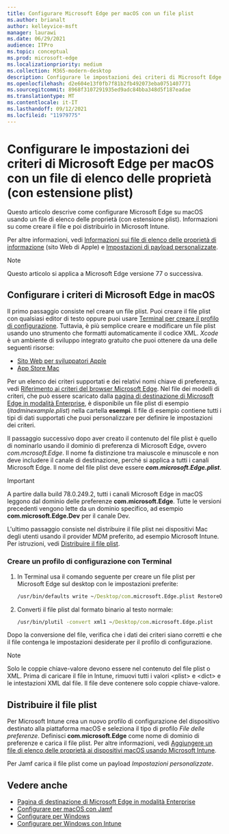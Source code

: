 ```yaml
---
title: Configurare Microsoft Edge per macOS con un file plist
ms.author: brianalt
author: kelleyvice-msft
manager: laurawi
ms.date: 06/29/2021
audience: ITPro
ms.topic: conceptual
ms.prod: microsoft-edge
ms.localizationpriority: medium
ms.collection: M365-modern-desktop
description: Configurare le impostazioni dei criteri di Microsoft Edge in macOS con un file di elenco delle proprietà (con estensione plist)
ms.openlocfilehash: d2e604e13f0fb7f81b2fb492073eba0751407771
ms.sourcegitcommit: 8968f3107291935ed9adc84bba348d5f187eadae
ms.translationtype: MT
ms.contentlocale: it-IT
ms.lasthandoff: 09/12/2021
ms.locfileid: "11979775"
---
```

# <a name="configure-microsoft-edge-policy-settings-for-macos-using-a-plist"></a>Configurare le impostazioni dei criteri di Microsoft Edge per macOS con un file di elenco delle proprietà (con estensione plist)

Questo articolo descrive come configurare Microsoft Edge su macOS usando un file di elenco delle proprietà (con estensione plist). Informazioni su come creare il file e poi distribuirlo in Microsoft Intune.

Per altre informazioni, vedi [Informazioni sui file di elenco delle proprietà di informazione](https://developer.apple.com/library/archive/documentation/General/Reference/InfoPlistKeyReference/Articles/AboutInformationPropertyListFiles.html) (sito Web di Apple) e [Impostazioni di payload personalizzate](https://support.apple.com/guide/mdm/custom-mdm9abbdbe7/1/web/1).

> [!NOTE]
> Questo articolo si applica a Microsoft Edge versione 77 o successiva.

## <a name="configure-microsoft-edge-policies-on-macos"></a>Configurare i criteri di Microsoft Edge in macOS

Il primo passaggio consiste nel creare un file plist. Puoi creare il file plist con qualsiasi editor di testo oppure puoi usare [Terminal per creare il profilo di configurazione](#create-a-configuration-profile-using-terminal). Tuttavia, è più semplice creare e modificare un file plist usando uno strumento che formatti automaticamente il codice XML. *Xcode* è un ambiente di sviluppo integrato gratuito che puoi ottenere da una delle seguenti risorse:

- [Sito Web per sviluppatori Apple](https://developer.apple.com/xcode/)
- [App Store Mac](https://apps.apple.com/app/xcode/id497799835?mt=12)

Per un elenco dei criteri supportati e dei relativi nomi chiave di preferenza, vedi [Riferimento ai criteri del browser Microsoft Edge](microsoft-edge-policies.md). Nel file dei modelli di criteri, che può essere scaricato dalla [pagina di destinazione di Microsoft Edge in modalità Enterprise](https://aka.ms/EdgeEnterprise), è disponibile un file plist di esempio (*itadminexample.plist*) nella cartella **esempi**. Il file di esempio contiene tutti i tipi di dati supportati che puoi personalizzare per definire le impostazioni dei criteri. 

Il passaggio successivo dopo aver creato il contenuto del file plist è quello di nominarlo usando il dominio di preferenza di Microsoft Edge, ovvero *com.mcrosoft.Edge*. Il nome fa distinzione tra maiuscole e minuscole e non deve includere il canale di destinazione, perché si applica a tutti i canali Microsoft Edge. Il nome del file plist deve essere **_com.microsoft.Edge.plist_**.

> [!IMPORTANT]
> A partire dalla build 78.0.249.2, tutti i canali Microsoft Edge in macOS leggono dal dominio delle preferenze **com.microsoft.Edge**. Tutte le versioni precedenti vengono lette da un dominio specifico, ad esempio **com.microsoft.Edge.Dev** per il canale Dev.

L'ultimo passaggio consiste nel distribuire il file plist nei dispositivi Mac degli utenti usando il provider MDM preferito, ad esempio Microsoft Intune. Per istruzioni, vedi [Distribuire il file plist](#deploy-your-plist).

### <a name="create-a-configuration-profile-using-terminal"></a>Creare un profilo di configurazione con Terminal

1. In Terminal usa il comando seguente per creare un file plist per Microsoft Edge sul desktop con le impostazioni preferite:

   ```cmd
   /usr/bin/defaults write ~/Desktop/com.microsoft.Edge.plist RestoreOnStartup -int 1
   ```

2. Converti il file plist dal formato binario al testo normale:

   ```cmd
   /usr/bin/plutil -convert xml1 ~/Desktop/com.microsoft.Edge.plist
   ```

Dopo la conversione del file, verifica che i dati dei criteri siano corretti e che il file contenga le impostazioni desiderate per il profilo di configurazione.

> [!NOTE]
> Solo le coppie chiave-valore devono essere nel contenuto del file plist o XML. Prima di caricare il file in Intune, rimuovi tutti i valori \<plist> e \<dict> e le intestazioni XML dal file. Il file deve contenere solo coppie chiave-valore.

## <a name="deploy-your-plist"></a>Distribuire il file plist

Per Microsoft Intune crea un nuovo profilo di configurazione del dispositivo destinato alla piattaforma macOS e seleziona il tipo di profilo *File delle preferenze*. Definisci **com.microsoft.Edge** come nome di dominio di preferenze e carica il file plist. Per altre informazioni, vedi [Aggiungere un file di elenco delle proprietà ai dispositivi macOS usando Microsoft Intune](/intune/configuration/preference-file-settings-macos).

Per Jamf carica il file plist come un payload *Impostazioni personalizzate*.

## <a name="see-also"></a>Vedere anche

- [Pagina di destinazione di Microsoft Edge in modalità Enterprise](https://aka.ms/EdgeEnterprise)
- [Configurare per macOS con Jamf](configure-microsoft-edge-on-mac-jamf.md)
- [Configurare per Windows](configure-microsoft-edge.md)
- [Configurare per Windows con Intune](configure-edge-with-intune.md)